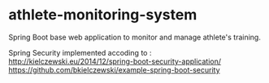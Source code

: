 # athlete-monitoring-system
Spring Boot base web application to monitor and manage athlete's training.

Spring Security implemented accoding to : 
http://kielczewski.eu/2014/12/spring-boot-security-application/ 
https://github.com/bkielczewski/example-spring-boot-security

